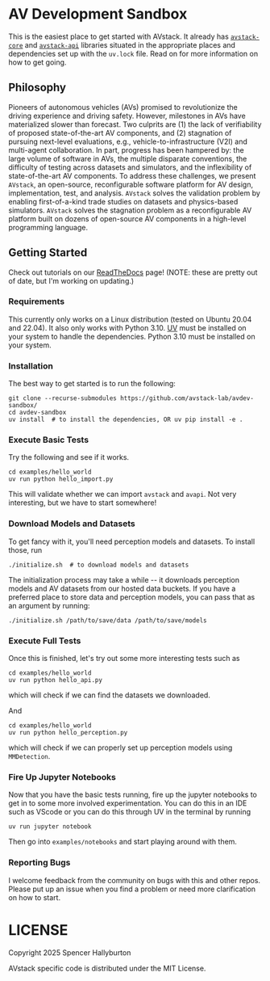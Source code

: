 # AV Development Sandbox
This is the easiest place to get started with AVstack. It already has [`avstack-core`][core] and [`avstack-api`][api] libraries situated in the appropriate places and dependencies set up with the `uv.lock` file. Read on for more information on how to get going.


## Philosophy

Pioneers of autonomous vehicles (AVs) promised to revolutionize the driving experience and driving safety. However, milestones in AVs have materialized slower than forecast. Two culprits are (1) the lack of verifiability of proposed state-of-the-art AV components, and (2) stagnation of pursuing next-level evaluations, e.g., vehicle-to-infrastructure (V2I) and multi-agent collaboration. In part, progress has been hampered by: the large volume of software in AVs, the multiple disparate conventions, the difficulty of testing across datasets and simulators, and the inflexibility of state-of-the-art AV components. To address these challenges, we present `AVstack`, an open-source, reconfigurable software platform for AV design, implementation, test, and analysis. `AVstack` solves the validation problem by enabling first-of-a-kind trade studies on datasets and physics-based simulators. `AVstack` solves the stagnation problem as a reconfigurable AV platform built on dozens of open-source AV components in a high-level programming language.

## Getting Started
Check out tutorials on our [ReadTheDocs][rtd-page] page! (NOTE: these are pretty out of date, but I'm working on updating.)

### Requirements
This currently only works on a Linux distribution (tested on Ubuntu 20.04 and 22.04). It also only works with Python 3.10. [UV][uv] must be installed on your system to handle the dependencies. Python 3.10 must be installed on your system.


### Installation
The best way to get started is to run the following:
```
git clone --recurse-submodules https://github.com/avstack-lab/avdev-sandbox/
cd avdev-sandbox
uv install  # to install the dependencies, OR uv pip install -e . 

```

### Execute Basic Tests
Try the following and see if it works.
```
cd examples/hello_world
uv run python hello_import.py
```
This will validate whether we can import `avstack` and `avapi`. Not very interesting, but we have to start somewhere!

### Download Models and Datasets
To get fancy with it, you'll need perception models and datasets. To install those, run
```
./initialize.sh  # to download models and datasets
```
The initialization process may take a while -- it downloads perception models and AV datasets from our hosted data buckets. If you have a preferred place to store data and perception models, you can pass that as an argument by running:
```
./initialize.sh /path/to/save/data /path/to/save/models
```

### Execute Full Tests
Once this is finished, let's try out some more interesting tests such as
```
cd examples/hello_world
uv run python hello_api.py
```
which will check if we can find the datasets we downloaded.

And
```
cd examples/hello_world
uv run python hello_perception.py
```
which will check if we can properly set up perception models using `MMDetection`.

### Fire Up Jupyter Notebooks
Now that you have the basic tests running, fire up the jupyter notebooks to get in to some more involved experimentation. You can do this in an IDE such as VScode or you can do this through UV in the terminal by running
```
uv run jupyter notebook
```
Then go into `examples/notebooks` and start playing around with them.


### Reporting Bugs

I welcome feedback from the community on bugs with this and other repos. Please put up an issue when you find a problem or need more clarification on how to start.

# LICENSE

Copyright 2025 Spencer Hallyburton

AVstack specific code is distributed under the MIT License.



[rtd-page]: https://avstack.readthedocs.io/en/latest/
[core]: https://github.com/avstack-lab/avstack-core
[api]: https://github.com/avstack-lab/avstack-api
[avstack-preprint]: https://arxiv.org/pdf/2212.13857.pdf
[poetry]: https://github.com/python-poetry/poetry
[uv]: https://docs.astral.sh/uv/
[mmdet-modelzoo]: https://mmdetection.readthedocs.io/en/stable/model_zoo.html
[mmdet3d-modelzoo]: https://mmdetection3d.readthedocs.io/en/stable/model_zoo.html
[contributing]: https://github.com/avstack-lab/avstack-core/blob/main/CONTRIBUTING.md
[license]: https://github.com/avstack-lab/avstack-core/blob/main/LICENSE.md

